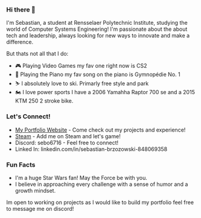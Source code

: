### Hi there 👋

I'm Sebastian, a student at Rensselaer Polytechnic Institute, studying  the world of Computer Systems Engineering! I'm passionate about the about tech and leadership, always looking for new ways to innovate and make a difference.

But thats not all that I do:

*   🎮 Playing Video Games my fav one right now is CS2
*   🎹 Playing the Piano my fav song on the piano is Gymnopédie No. 1
*   ⛷️ I absolutely love to ski. Primarly free style and park
*   🏍️ I love power sports I have a 2006 Yamahha Raptor 700 se and a 2015 KTM 250 2 stroke bike.

### Let's Connect!

*   [My Portfolio Website](https://brzozs.github.io/Portfolio) - Come check out my projects and experience!
*   [Steam](https://steamcommunity.com/id/brzozs/) - Add me on Steam and let's game!
*   Discord: sebo6716 - Feel free to connect!
*   Linked In: linkedin.com/in/sebastian-brzozowski-848069358

### Fun Facts

*   I'm a huge Star Wars fan! May the Force be with you.
*   I believe in approaching every challenge with a sense of humor and a growth mindset.

Im open to working on projects as I would like to build my portfolio feel free to message me on discord!
